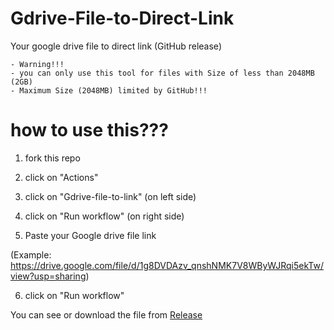 # Gdrive-File-to-Direct-Link
Your google drive file to direct link (GitHub release)
```
- Warning!!!
- you can only use this tool for files with Size of less than 2048MB (2GB)
- Maximum Size (2048MB) limited by GitHub!!!
```


# how to use this???

1) fork this repo

2) click on "Actions"

3) click on "Gdrive-file-to-link" (on left side)

4) click on "Run workflow" (on right side)

5) Paste your Google drive file link

 (Example: https://drive.google.com/file/d/1g8DVDAzv_qnshNMK7V8WByWJRqi5ekTw/view?usp=sharing)

6) click on "Run workflow"


You can see or download the file from [Release](../../releases)
